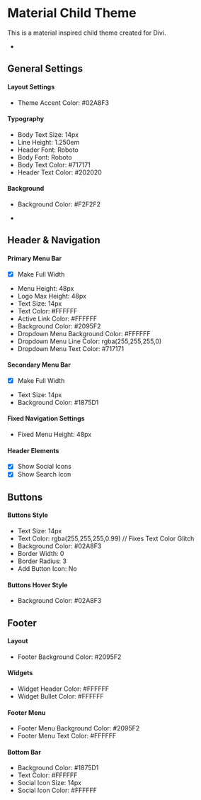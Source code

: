 # Material Child Theme
This is a material inspired child theme created for Divi.

-


## General Settings

#### Layout Settings
- Theme Accent Color: #02A8F3

#### Typography
- Body Text Size: 14px
- Line Height: 1.250em
- Header Font: Roboto
- Body Font: Roboto
- Body Text Color: #717171
- Header Text Color: #202020

#### Background
- Background Color: #F2F2F2

-

## Header & Navigation

#### Primary Menu Bar
- [x] Make Full Width
- Menu Height: 48px
- Logo Max Height: 48px
- Text Size: 14px
- Text Color: #FFFFFF
- Active Link Color: #FFFFFF
- Background Color: #2095F2
- Dropdown Menu Background Color: #FFFFFF
- Dropdown Menu Line Color: rgba(255,255,255,0)
- Dropdown Menu Text Color: #717171

#### Secondary Menu Bar
- [x] Make Full Width
- Text Size: 14px
- Background Color: #1875D1

#### Fixed Navigation Settings
- Fixed Menu Height: 48px

#### Header Elements
- [x] Show Social Icons
- [x] Show Search Icon

## Buttons

#### Buttons Style
- Text Size: 14px
- Text Color: rgba(255,255,255,0.99) // Fixes Text Color Glitch
- Background Color: #02A8F3
- Border Width: 0
- Border Radius: 3
- Add Button Icon: No

#### Buttons Hover Style
- Background Color: #02A8F3


## Footer


#### Layout
- Footer Background Color: #2095F2

#### Widgets
- Widget Header Color: #FFFFFF
- Widget Bullet Color: #FFFFFF

#### Footer Menu
- Footer Menu Background Color: #2095F2
- Footer Menu Text Color: #FFFFFF

#### Bottom Bar
- Background Color: #1875D1
- Text Color: #FFFFFF
- Social Icon Size: 14px
- Social Icon Color: #FFFFFF